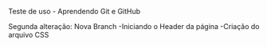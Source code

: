 Teste de uso - Aprendendo Git e GitHub

Segunda alteração: Nova Branch
-Iniciando o Header da página
-Criação do arquivo CSS